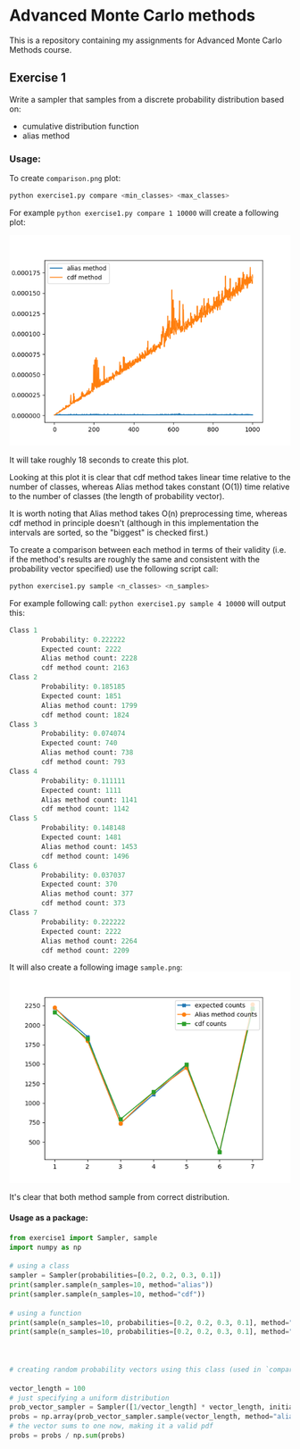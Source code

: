 # Advanced Monte Carlo methods
This is a repository containing my assignments for Advanced Monte Carlo Methods course.

## Exercise 1

Write a sampler that samples from a discrete probability distribution based on:
- cumulative distribution function
- alias method

### Usage:

To create `comparison.png` plot:
```bash
python exercise1.py compare <min_classes> <max_classes>
```

For example `python exercise1.py compare 1 10000` will create a following plot:

![comparison.png](comparison.png)

It will take roughly 18 seconds to create this plot.

Looking at this plot it is clear that cdf method takes linear time relative to the
number of classes, whereas Alias method takes constant (O(1)) time relative to the number of classes
(the length of probability vector).

It is worth noting that Alias method takes O(n) preprocessing time, whereas cdf method in principle doesn't
(although in this implementation the intervals are sorted, so the "biggest" is checked first.)

To create a comparison between each method in terms of their validity
(i.e. if the method's results are roughly the same and consistent with the
probability vector specified) use the following script call:
```bash
python exercise1.py sample <n_classes> <n_samples>
```

For example following call: `python exercise1.py sample 4 10000` will output this:
```python
Class 1
        Probability: 0.222222
        Expected count: 2222
        Alias method count: 2228
        cdf method count: 2163
Class 2
        Probability: 0.185185
        Expected count: 1851
        Alias method count: 1799
        cdf method count: 1824
Class 3
        Probability: 0.074074
        Expected count: 740
        Alias method count: 738
        cdf method count: 793
Class 4
        Probability: 0.111111
        Expected count: 1111
        Alias method count: 1141
        cdf method count: 1142
Class 5
        Probability: 0.148148
        Expected count: 1481
        Alias method count: 1453
        cdf method count: 1496
Class 6
        Probability: 0.037037
        Expected count: 370
        Alias method count: 377
        cdf method count: 373
Class 7
        Probability: 0.222222
        Expected count: 2222
        Alias method count: 2264
        cdf method count: 2209
```

It will also create a following image `sample.png`:
![sample.png](sample.png)

It's clear that both method sample from correct distribution.

#### Usage as a package:
```python
from exercise1 import Sampler, sample
import numpy as np

# using a class
sampler = Sampler(probabilities=[0.2, 0.2, 0.3, 0.1])
print(sampler.sample(n_samples=10, method="alias"))
print(sampler.sample(n_samples=10, method="cdf"))

# using a function
print(sample(n_samples=10, probabilities=[0.2, 0.2, 0.3, 0.1], method="alias"))
print(sample(n_samples=10, probabilities=[0.2, 0.2, 0.3, 0.1], method="cdf"))



# creating random probability vectors using this class (used in `compare` and `sample` scripts):

vector_length = 100
# just specifying a uniform distribution
prob_vector_sampler = Sampler([1/vector_length] * vector_length, initialize=True)
probs = np.array(prob_vector_sampler.sample(vector_length, method="alias"))
# the vector sums to one now, making it a valid pdf
probs = probs / np.sum(probs)
```

